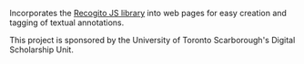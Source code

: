 Incorporates the [Recogito JS library](https://github.com/recogito/recogito-js) into web pages for easy creation and tagging of textual annotations.

This project is sponsored by the University of Toronto Scarborough's Digital Scholarship Unit.
